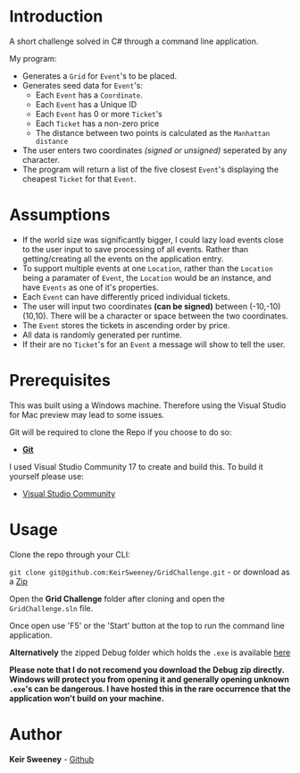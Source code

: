 # Introduction
A short challenge solved in C# through a command line application.

My program:

- Generates a `Grid` for `Event`'s to be placed.
- Generates seed data for `Event`'s:
    + Each `Event` has a `Coordinate`.
    + Each `Event` has a Unique ID
    + Each `Event` has 0 or more `Ticket`'s
    + Each `Ticket` has a non-zero price
    + The distance between two points is calculated as the `Manhattan distance`
- The user enters two coordinates _(signed or unsigned)_ seperated by any character.
- The program will return a list of the five closest `Event`'s displaying the cheapest `Ticket` for that `Event`.

# Assumptions

- If the world size was significantly bigger, I could lazy load events close to the user input to save processing of all events. Rather than getting/creating all the events on the application entry.
- To support multiple events at one `Location`, rather than the `Location` being a paramater of `Event`, the `Location` would be an instance, and have `Events` as one of it's properties.
- Each `Event` can have differently priced individual tickets.
- The user will input two coordinates __(can be signed)__ between (-10,-10) (10,10). There will be a character or space between the two coordinates.
- The `Event` stores the tickets in ascending order by price.
- All data is randomly generated per runtime.
- If their are no `Ticket`'s for an `Event` a message will show to tell the user.

# Prerequisites

This was built using a Windows machine. Therefore using the Visual Studio for Mac preview may lead to some issues.

Git will be required to clone the Repo if you choose to do so:

- [**Git**](https://git-scm.com/download/win)

I used Visual Studio Community 17 to create and build this. To build it yourself please use:

- [Visual Studio Community](https://www.visualstudio.com/downloads/?rr=https%3A%2F%2Fwww.google.co.uk%2F)

# Usage
Clone the repo through your CLI:

```git clone git@github.com:KeirSweeney/GridChallenge.git``` -  or download as a [Zip](https://github.com/KeirSweeney/GridChallenge/archive/master.zip)


Open the __Grid Challenge__ folder after cloning and open the `GridChallenge.sln` file.

Once open use 'F5' or the 'Start' button at the top to run the command line application.

**Alternatively** the zipped Debug folder which holds the `.exe` is available [here](https://github.com/KeirSweeney/GridChallenge/raw/master/Debug.zip)

__Please note that I do not recomend you download the Debug zip directly. 
Windows will protect you from opening it and generally opening unknown `.exe`'s can be dangerous.
I have hosted this in the rare occurrence that the application won't build on your machine.__

# Author 

**Keir Sweeney** - [Github](https://github.com/KeirSweeney/)





